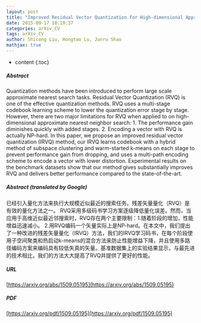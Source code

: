 ```yaml
---
layout: post
title: "Improved Residual Vector Quantization for High-dimensional Approximate Nearest Neighbor Search"
date: 2015-09-17 10:19:37
categories: arXiv_CV
tags: arXiv_CV
author: Shicong Liu, Hongtao Lu, Junru Shao
mathjax: true
---
```


* content
{:toc}

##### Abstract
Quantization methods have been introduced to perform large scale approximate nearest search tasks. Residual Vector Quantization (RVQ) is one of the effective quantization methods. RVQ uses a multi-stage codebook learning scheme to lower the quantization error stage by stage. However, there are two major limitations for RVQ when applied to on high-dimensional approximate nearest neighbor search: 1. The performance gain diminishes quickly with added stages. 2. Encoding a vector with RVQ is actually NP-hard. In this paper, we propose an improved residual vector quantization (IRVQ) method, our IRVQ learns codebook with a hybrid method of subspace clustering and warm-started k-means on each stage to prevent performance gain from dropping, and uses a multi-path encoding scheme to encode a vector with lower distortion. Experimental results on the benchmark datasets show that our method gives substantially improves RVQ and delivers better performance compared to the state-of-the-art.

##### Abstract (translated by Google)
已经引入量化方法来执行大规模近似最近的搜索任务。残差矢量量化（RVQ）是有效的量化方法之一。 RVQ采用多级码书学习方案逐级降低量化误差。然而，当应用于高维近似最近邻搜索时，RVQ存在两个主要限制：1.随着阶段的增加，性能增益迅速减小。 2.用RVQ编码一个矢量实际上是NP-hard。在本文中，我们提出了一种改进的残差矢量量化（IRVQ）方法，我们的IRVQ学习码书，在每个阶段使用子空间聚类和热启动k-means的混合方法来防止性能增益下降，并且使用多路径编码方案来编码具有较低失真的矢量。基准数据集上的实验结果显示，与最先进的技术相比，我们的方法大大提高了RVQ并提供了更好的性能。

##### URL
[https://arxiv.org/abs/1509.05195](https://arxiv.org/abs/1509.05195)

##### PDF
[https://arxiv.org/pdf/1509.05195](https://arxiv.org/pdf/1509.05195)

